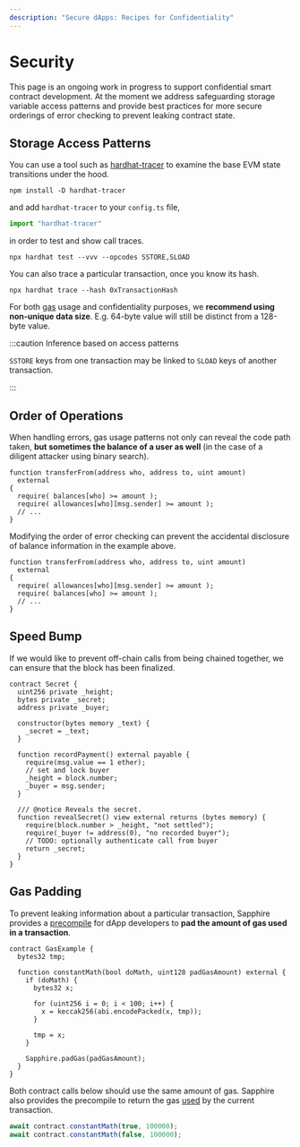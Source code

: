 ```yaml
---
description: "Secure dApps: Recipes for Confidentiality"
---
```


# Security

This page is an ongoing work in progress to support confidential smart contract
development. At the moment we address safeguarding storage variable access
patterns and provide best practices for more secure orderings of error checking
to prevent leaking contract state.

## Storage Access Patterns

You can use a tool such as [hardhat-tracer] to examine the base EVM state
transitions under the hood.

```shell npm2yarn
npm install -D hardhat-tracer
```

and add `hardhat-tracer` to your `config.ts` file,

```typescript
import "hardhat-tracer"
```

in order to test and show call traces.

```shell
npx hardhat test --vvv --opcodes SSTORE,SLOAD
```

You can also trace a particular transaction, once you know its hash.

```shell
npx hardhat trace --hash 0xTransactionHash
```

For both [gas] usage and confidentiality purposes, we **recommend using
non-unique data size**. E.g. 64-byte value will still be distinct from a
128-byte value.

:::caution Inference based on access patterns

`SSTORE` keys from one transaction may be linked to `SLOAD` keys of another
transaction.

:::

## Order of Operations

When handling errors, gas usage patterns not only can reveal the code path
taken, **but sometimes the balance of a user as well** (in the case of a diligent
attacker using binary search).

```solidity
function transferFrom(address who, address to, uint amount)
  external
{
  require( balances[who] >= amount );
  require( allowances[who][msg.sender] >= amount );
  // ...
}
```

Modifying the order of error checking can prevent the accidental disclosure of
balance information in the example above.

```solidity
function transferFrom(address who, address to, uint amount)
  external
{
  require( allowances[who][msg.sender] >= amount );
  require( balances[who] >= amount );
  // ...
}
```

## Speed Bump

If we would like to prevent off-chain calls from being chained together, we can
ensure that the block has been finalized.

```solidity
contract Secret {
  uint256 private _height;
  bytes private _secret;
  address private _buyer;

  constructor(bytes memory _text) {
    _secret = _text;
  }

  function recordPayment() external payable {
    require(msg.value == 1 ether);
    // set and lock buyer
    _height = block.number;
    _buyer = msg.sender;
  }

  /// @notice Reveals the secret.
  function revealSecret() view external returns (bytes memory) {
    require(block.number > _height, "not settled");
    require(_buyer != address(0), "no recorded buyer");
    // TODO: optionally authenticate call from buyer
    return _secret;
  }
}
```

## Gas Padding

To prevent leaking information about a particular transaction, Sapphire
provides a [precompile] for dApp developers to **pad the amount of gas used
in a transaction**.

```solidity
contract GasExample {
  bytes32 tmp;

  function constantMath(bool doMath, uint128 padGasAmount) external {
    if (doMath) {
      bytes32 x;

      for (uint256 i = 0; i < 100; i++) {
        x = keccak256(abi.encodePacked(x, tmp));
      }

      tmp = x;
    }

    Sapphire.padGas(padGasAmount);
  }
}
```

Both contract calls below should use the same amount of gas. Sapphire also
provides the precompile to return the gas [used] by the current transaction.

```typescript
await contract.constantMath(true, 100000);
await contract.constantMath(false, 100000);
```

[gas]: https://docs.soliditylang.org/en/latest/internals/layout_in_storage.html
[hardhat-tracer]: https://www.npmjs.com/package/hardhat-tracer
[precompile]: https://api.docs.oasis.io/sol/sapphire-contracts/contracts/Sapphire.sol/library.Sapphire.html#padgas
[used]: https://api.docs.oasis.io/sol/sapphire-contracts/contracts/Sapphire.sol/library.Sapphire.html#gasused
